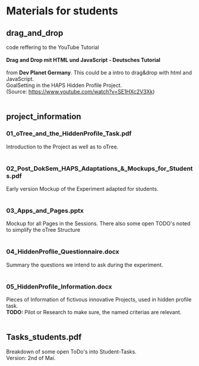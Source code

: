 # Materials for students

## drag_and_drop
code reffering to the YouTube Tutorial <br><br><b> Drag and Drop mit HTML und JavaScript - Deutsches Tutorial</b> <br><br>from <b>Dev Planet Germany</b>. This could be a intro to drag&drop with html and JavaScript.<br> GoalSetting in the HAPS Hidden Profile Project. <br> (Source: https://www.youtube.com/watch?v=SE1HXc2V3Xk)
<br><br>

## project_information

### 01_oTree_and_the_HiddenProfile_Task.pdf
Introduction to the Project as well as to oTree.
<br><br>

### 02_Post_DokSem_HAPS_Adaptations_&_Mockups_for_Students.pdf
Early version Mockup of the Experiment adapted for students. 
<br><br>

### 03_Apps_and_Pages.pptx
Mockup for all Pages in the Sessions. There also some open TODO's noted to simplify the oTree Structure
<br><br>

### 04_HiddenProflie_Questionnaire.docx
Summary the questions we intend to ask during the experiment.
<br><br>

### 05_HiddenProfile_Information.docx
Pieces of Information of fictivous innovative Projects, used in hidden profile task. <br>
<b>TODO:</b> Pilot or Research to make sure, the named criterias are relevant.
<br><br>

## Tasks_students.pdf
Breakdown of some open ToDo's into Student-Tasks. 
<br> Version: 2nd of Mai.

